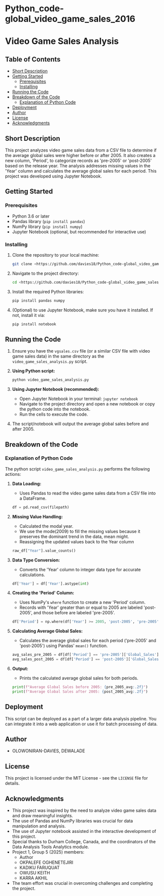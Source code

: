 # Python_code-global_video_game_sales_2016

# Video Game Sales Analysis

## Table of Contents

-   [Short Description](#short-description)
-   [Getting Started](#getting-started)
    -   [Prerequisites](#prerequisites)
    -   [Installing](#installing)
-   [Running the Code](#running-the-code)
-   [Breakdown of the Code](#breakdown-of-the-code)
    -   [Explanation of Python Code](#explanation-of-python-code)
-   [Deployment](#deployment)
-   [Author](#author)
-   [License](#license)
-   [Acknowledgments](#acknowledgments)

## Short Description

This project analyzes video game sales data from a CSV file to determine if the average global sales were higher before or after 2005. It also creates a new column, 'Period', to categorize records as 'pre-2005' or 'post-2005' based on the release year. The analysis addresses missing values in the 'Year' column and calculates the average global sales for each period. This project was developed using Jupyter Notebook.

## Getting Started

### Prerequisites

-   Python 3.6 or later
-   Pandas library (`pip install pandas`)
-   NumPy library (`pip install numpy`)
-   Jupyter Notebook (optional, but recommended for interactive use)

### Installing

1.  Clone the repository to your local machine:

    ```bash
    git clone <https://github.com/davies18/Python_code-global_video_game_sales_2016/tree/main>
    ```

2.  Navigate to the project directory:

    ```bash
    cd <https://github.com/davies18/Python_code-global_video_game_sales_2016/blob/main/Python_Code_Video_Game_Sales.html>
    ```

3.  Install the required Python libraries:

    ```bash
    pip install pandas numpy
    ```

4.  (Optional) to use Jupyter Notebook, make sure you have it installed. If not, install it via:

    ```bash
    pip install notebook
    ```

## Running the Code

1.  Ensure you have the `vgsales.csv` file (or a similar CSV file with video game sales data) in the same directory as the `video_game_sales_analysis.py` script.
2.  **Using Python script:**

    ```bash
    python video_game_sales_analysis.py
    ```

3.  **Using Jupyter Notebook (recommended):**

    -   Open Jupyter Notebook in your terminal: `jupyter notebook`
    -   Navigate to the project directory and open a new notebook or copy the python code into the notebook.
    -   Run the cells to execute the code.

4.  The script/notebook will output the average global sales before and after 2005.

## Breakdown of the Code

### Explanation of Python Code

The python script `video_game_sales_analysis.py` performs the following actions:

1.  **Data Loading:**
    -   Uses Pandas to read the video game sales data from a CSV file into a DataFrame.

    ```python
    df = pd.read_csv(filepath)
    ```

2.  **Missing Value Handling:**
    -   Calculated the modal year.
    -   We use the mode(2009) to fill the missing values because it preserves the dominant trend in the data, mean might.
    -   Reassigning the updated values back to the Year column

    ```python
    raw_df["Year"].value_counts()
    ```

3.  **Data Type Conversion:**
    -   Converts the 'Year' column to integer data type for accurate calculations.

    ```python
    df['Year'] = df['Year'].astype(int)
    ```

4.  **Creating the 'Period' Column:**
    -   Uses NumPy's `where` function to create a new 'Period' column.
    -   Records with 'Year' greater than or equal to 2005 are labeled 'post-2005', and those before are labeled 'pre-2005'.

    ```python
    df['Period'] = np.where(df['Year'] >= 2005, 'post-2005', 'pre-2005')
    ```

5.  **Calculating Average Global Sales:**
    -   Calculates the average global sales for each period ('pre-2005' and 'post-2005') using Pandas' `mean()` function.

    ```python
    avg_sales_pre_2005 = df[df['Period'] == 'pre-2005']['Global_Sales'].mean()
    avg_sales_post_2005 = df[df['Period'] == 'post-2005']['Global_Sales'].mean()
    ```

6.  **Output:**
    -   Prints the calculated average global sales for both periods.

    ```python
    print(f"Average Global Sales before 2005: {pre_2005_avg:.2f}")
    print(f"Average Global Sales after 2005: {post_2005_avg:.2f}")
    ```

## Deployment

This script can be deployed as a part of a larger data analysis pipeline. You can integrate it into a web application or use it for batch processing of data.

## Author

-   OLOWONIRAN-DAVIES, DEWALADE

## License

This project is licensed under the MIT License - see the `LICENSE` file for details.

## Acknowledgments

-   This project was inspired by the need to analyze video game sales data and draw meaningful insights.
-   The use of Pandas and NumPy libraries was crucial for data manipulation and analysis.
-   The use of Jupyter notebook assisted in the interactive development of this project.
-   Special thanks to Durham College, Canada, and the coordinators of the Data Analysis Tools Analytics module.
-   Project 1, Group 5 (2025) members:
    -   Author
    -   OKPALEFE OGHENETEJIRI
    -   KADIKU FARUQUAT
    -   OWUSU KEITH
    -   KARRA AKHIL
-   The team effort was crucial in overcoming challenges and completing the project.
